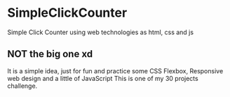 # SimpleClickCounter
Simple Click Counter using web technologies as html, css and js
## NOT the big one xd
It is a simple idea, just for fun and practice some CSS Flexbox, 
Responsive web design and a little of JavaScript
This is one of my 30 projects challenge.
